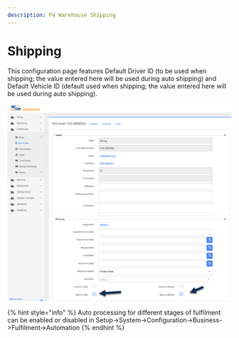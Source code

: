 ```yaml
---
description: P4 Warehouse Shipping
---
```


# Shipping

This configuration page features Default Driver ID (to be used when shipping; the value entered here will be used during auto shipping) and Default Vehicle ID (default used when shipping; the value entered here will be used during auto shipping).

![](<../.gitbook/assets/image (196).png>)



{% hint style="info" %}
Auto processing for different stages of fulfilment can be enabled or disabled in Setup->System->Configuration->Business->Fulfilment->Automation
{% endhint %}
